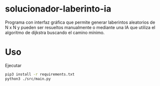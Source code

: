 # solucionador-laberinto-ia
Programa con interfaz gráfica que permite generar laberintos aleatorios de N x N y pueden ser resueltos manualmente o mediante una IA que utiliza el algoritmo de dijkstra buscando el camino mínimo.

# Uso

Ejecutar

```bash
pip3 install -r requirements.txt
python3 ./src/main.py
```

